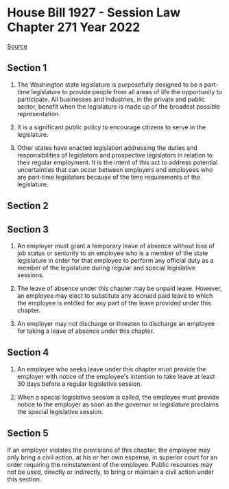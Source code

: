 # House Bill 1927 - Session Law Chapter 271 Year 2022

[Source](http://lawfilesext.leg.wa.gov/biennium/2021-22/Pdf/Bills/Session%20Laws/House/1927.SL.pdf)
## Section 1
1. The Washington state legislature is purposefully designed to be a part-time legislature to provide people from all areas of life the opportunity to participate. All businesses and industries, in the private and public sector, benefit when the legislature is made up of the broadest possible representation.

2. It is a significant public policy to encourage citizens to serve in the legislature.

3. Other states have enacted legislation addressing the duties and responsibilities of legislators and prospective legislators in relation to their regular employment. It is the intent of this act to address potential uncertainties that can occur between employers and employees who are part-time legislators because of the time requirements of the legislature.


## Section 2

## Section 3
1. An employer must grant a temporary leave of absence without loss of job status or seniority to an employee who is a member of the state legislature in order for that employee to perform any official duty as a member of the legislature during regular and special legislative sessions.

2. The leave of absence under this chapter may be unpaid leave. However, an employee may elect to substitute any accrued paid leave to which the employee is entitled for any part of the leave provided under this chapter.

3. An employer may not discharge or threaten to discharge an employee for taking a leave of absence under this chapter.


## Section 4
1. An employee who seeks leave under this chapter must provide the employer with notice of the employee's intention to take leave at least 30 days before a regular legislative session.

2. When a special legislative session is called, the employee must provide notice to the employer as soon as the governor or legislature proclaims the special legislative session.


## Section 5
If an employer violates the provisions of this chapter, the employee may only bring a civil action, at his or her own expense, in superior court for an order requiring the reinstatement of the employee. Public resources may not be used, directly or indirectly, to bring or maintain a civil action under this section.

